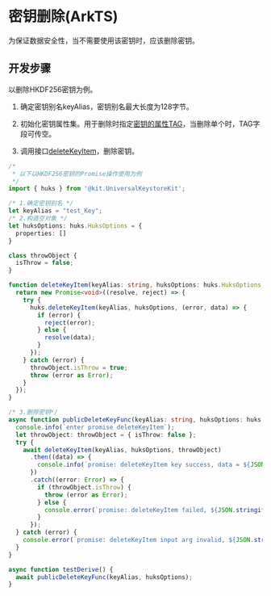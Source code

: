 # 密钥删除(ArkTS)

为保证数据安全性，当不需要使用该密钥时，应该删除密钥。

## 开发步骤

以删除HKDF256密钥为例。

1. 确定密钥别名keyAlias，密钥别名最大长度为128字节。

2. 初始化密钥属性集。用于删除时指定[密钥的属性TAG](../../reference/apis-universal-keystore-kit/capi-native-huks-type-h.md#oh_huks_tag)，当删除单个时，TAG字段可传空。

3. 调用接口[deleteKeyItem](../../reference/apis-universal-keystore-kit/js-apis-huks.md#huksdeletekeyitem9)，删除密钥。

```ts
/*
 * 以下以HKDF256密钥的Promise操作使用为例
 */
import { huks } from '@kit.UniversalKeystoreKit';

/* 1.确定密钥别名 */
let keyAlias = "test_Key";
/* 2.构造空对象 */
let huksOptions: huks.HuksOptions = {
  properties: []
}

class throwObject {
  isThrow = false;
}

function deleteKeyItem(keyAlias: string, huksOptions: huks.HuksOptions, throwObject: throwObject) {
  return new Promise<void>((resolve, reject) => {
    try {
      huks.deleteKeyItem(keyAlias, huksOptions, (error, data) => {
        if (error) {
          reject(error);
        } else {
          resolve(data);
        }
      });
    } catch (error) {
      throwObject.isThrow = true;
      throw (error as Error);
    }
  });
}

/* 3.删除密钥*/
async function publicDeleteKeyFunc(keyAlias: string, huksOptions: huks.HuksOptions) {
  console.info(`enter promise deleteKeyItem`);
  let throwObject: throwObject = { isThrow: false };
  try {
    await deleteKeyItem(keyAlias, huksOptions, throwObject)
      .then((data) => {
        console.info(`promise: deleteKeyItem key success, data = ${JSON.stringify(data)}`);
      })
      .catch((error: Error) => {
        if (throwObject.isThrow) {
          throw (error as Error);
        } else {
          console.error(`promise: deleteKeyItem failed, ${JSON.stringify(error)}`);
        }
      });
  } catch (error) {
    console.error(`promise: deleteKeyItem input arg invalid, ${JSON.stringify(error)}`);
  }
}

async function testDerive() {
  await publicDeleteKeyFunc(keyAlias, huksOptions);
}
```
